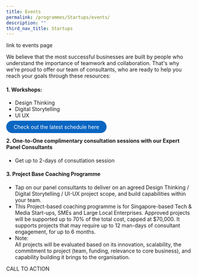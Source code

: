 ```yaml
---
title: Events
permalink: /programmes/Startups/events/
description: ""
third_nav_title: Startups
---
```

link to events page


We believe that the most successful businesses are built by people who understand the importance of teamwork and collaboration. That's why we're proud to offer our team of consultants, who are ready to help you reach your goals through these resources: 

#### 1. Workshops: 
* Design Thinking 
* Digital Storytelling 
* UI UX 

<a href="https://staging.d3nusvu8peabav.amplifyapp.com/monthly-workshops/" target="_blank" style="background-color: #0A66C2; color: white; text-decoration: none; border-radius: 100px; padding-left: 20px; padding-right: 20px; padding-top:8px; padding-bottom:8px">Check out the latest schedule here</a>
		
#### 2. One-to-One complimentary consultation sessions with our Expert Panel Consultants 
* Get up to 2-days of consutlation session 

#### 3.  Project Base Coaching Programme
* Tap on our panel consultants to deliver on an agreed Design Thinking / Digital Storytelling / UI-UX project scope, and build capabilities within your team. 
* This Project-based coaching programme is for Singapore-based Tech &amp; Media Start-ups, SMEs and Large Local Enterprises. Approved projects will be supported up to 70% of the total cost, capped at $70,000. It supports projects that may require up to 12 man-days of consultant engagement, for up to 6 months.
* Note: <br>All projects will be evaluated based on its innovation, scalability, the commitment to project (team, funding, relevance to core business), and capability building it brings to the organisation.<br> 

CALL TO ACTION